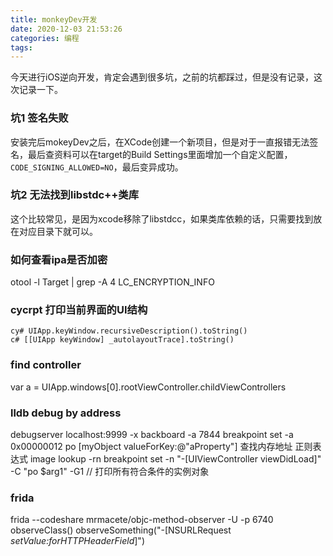 ```yaml
---
title: monkeyDev开发
date: 2020-12-03 21:53:26
categories: 编程
tags:
---
```

今天进行iOS逆向开发，肯定会遇到很多坑，之前的坑都踩过，但是没有记录，这次记录一下。
### 坑1 签名失败
安装完后mokeyDev之后，在XCode创建一个新项目，但是对于一直报错无法签名，最后查资料可以在target的Build Settings里面增加一个自定义配置，`CODE_SIGNING_ALLOWED=NO`，最后变异成功。
### 坑2 无法找到libstdc++类库
这个比较常见，是因为xcode移除了libstdcc，如果类库依赖的话，只需要找到放在对应目录下就可以。


### 如何查看ipa是否加密
otool -l Target | grep -A 4 LC_ENCRYPTION_INFO

### cycrpt 打印当前界面的UI结构
```
cy# UIApp.keyWindow.recursiveDescription().toString()
c# [[UIApp keyWindow] _autolayoutTrace].toString()
```
### find controller
var a = UIApp.windows[0].rootViewController.childViewControllers
### lldb debug by address
debugserver localhost:9999 -x backboard -a 7844
breakpoint set -a 0x00000012
po [myObject valueForKey:@"aProperty"]
查找内存地址 正则表达式 image lookup -rn
breakpoint set -n "-[UIViewController viewDidLoad]" -C "po $arg1" -G1 // 打印所有符合条件的实例对象

### frida
frida --codeshare mrmacete/objc-method-observer -U  -p 6740
observeClass()
observeSomething("-[NSURLRequest *setValue:forHTTPHeaderField*]")




